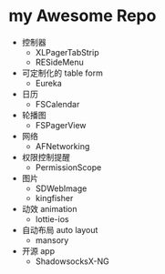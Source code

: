 # my Awesome Repo

- 控制器
	- XLPagerTabStrip
    - RESideMenu
- 可定制化的 table form
	- Eureka
- 日历
	- FSCalendar
- 轮播图 
	- FSPagerView
- 网络
	- AFNetworking
- 权限控制提醒
	- PermissionScope
- 图片
	- SDWebImage
	- kingfisher
- 动效 animation
	- lottie-ios
- 自动布局 auto layout
	- mansory
- 开源 app
	- ShadowsocksX-NG




